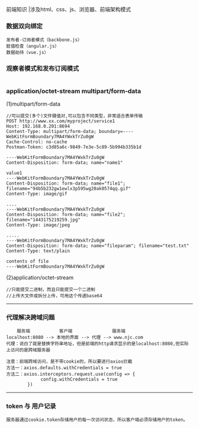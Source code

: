 前端知识
|涉及html、css、js、浏览器、前端架构模式

### 数据双向绑定
```
发布者-订阅者模式（backbone.js）
脏值检查（angular.js） 
数据劫持（vue.js）
```

### 观察者模式和发布订阅模式
```

```

### application/octet-stream multipart/form-data
(1)multipart/form-data
```
//可以提交(多个)文件键值对,可以包含不同类型，非常适合表单传输
POST http://www.xx.com/myproject/service1
Host: 192.168.0.201:8694
Content-Type: multipart/form-data; boundary=----WebKitFormBoundary7MA4YWxkTrZu0gW
Cache-Control: no-cache
Postman-Token: c3d85a6c-9849-7e3e-5c89-5b994b335b1d
 
----WebKitFormBoundary7MA4YWxkTrZu0gW
Content-Disposition: form-data; name="name1"
 
value1
----WebKitFormBoundary7MA4YWxkTrZu0gW
Content-Disposition: form-data; name="file1"; filename="94b5b232gw1ewlx3p595wg20ak0574qq.gif"
Content-Type: image/gif
 
....
----WebKitFormBoundary7MA4YWxkTrZu0gW
Content-Disposition: form-data; name="file2"; filename="1443175219259.jpg"
Content-Type: image/jpeg
 
.....
----WebKitFormBoundary7MA4YWxkTrZu0gW
Content-Disposition: form-data; name="fileparam"; filename="test.txt"
Content-Type: text/plain

contents of file
----WebKitFormBoundary7MA4YWxkTrZu0gW
```
(2)application/octet-stream
```
//只能提交二进制，而且只能提交一个二进制
//上传大文件或拆分上传，可用这个传递base64
```

---
### 代理解决跨域问题
```
    服务端           客户端               服务端
localhost:8080 --> 本地的界面 --> 代理 --> www.njc.com
代理：说白了就是替换字符串地址，但是前端的http请求显示的是localhost:8080,但实际上访问的是跨域服务器

注意：前端跨域访问，是不带cookie的，所以要进行axios拦截
方法一：axios.defaults.withCredentials = true
方法二：axios.interceptors.request.use(config => {
             config.withCredentials = true
        })

```

---
### token 与 用户记录
```
服务器通过cookie.token存储用户的每一次访问状态，所以客户端必须存储用户的token。
```